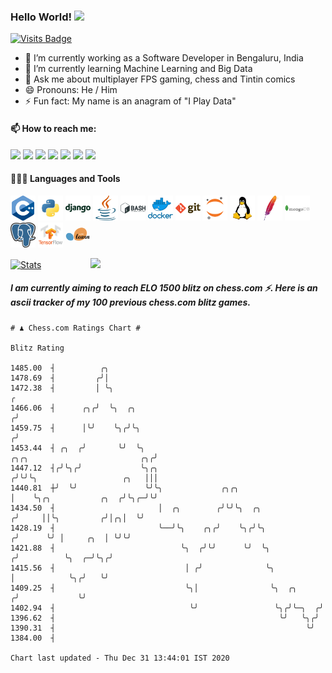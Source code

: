   ### Hello World!  <img src="https://github.com/sciencepal/sciencepal/blob/master/assets/Hi.gif" width="29px">
  [![Visits Badge](https://badges.pufler.dev/visits/sciencepal/sciencepal)](https://badges.pufler.dev/visits/sciencepal/sciencepal)
  
  - 🔭 I’m currently working as a Software Developer in Bengaluru, India
  - 🌱 I’m currently learning Machine Learning and Big Data
  - 💬 Ask me about multiplayer FPS gaming, chess and Tintin comics
  - 😄 Pronouns: He / Him
  - ⚡ Fun fact: My name is an anagram of "I Play Data"
  
  #### 📫 How to reach me:   
  [<img src="https://upload.wikimedia.org/wikipedia/commons/8/83/Steam_icon_logo.svg" width="3.5%"/>](https://steamcommunity.com/id/mongocds/)
  [<img src="https://github.com/sciencepal/sciencepal/blob/master/assets/discord-round.svg" width="3.5%"/>](https://discord.gg/MnUUbHe)
  [<img src="https://img.icons8.com/color/48/000000/twitter.png" width="3.5%"/>](https://twitter.com/sciencepal)
  [<img src="https://img.icons8.com/color/48/000000/linkedin.png" width="3.5%"/>](https://www.linkedin.com/in/adityapal1/)
  [<img src="https://img.icons8.com/fluent/48/000000/facebook-new.png" width="3.5%"/>](https://www.facebook.com/sciencepal/)
  [<img src="https://img.icons8.com/fluent/48/000000/instagram-new.png" width="3.5%"/>](https://www.instagram.com/aditya_sciencepal/)
  <a href="mailto:aditya.pal.science@gmail.com"> <img src="https://img.icons8.com/fluent/48/000000/gmail.png" width="3.5%"/> </a>
  
  #### 👨🏻‍💻 Languages and Tools <br />
  <code><img height="40" src="https://raw.githubusercontent.com/github/explore/80688e429a7d4ef2fca1e82350fe8e3517d3494d/topics/cpp/cpp.png"></code>
  <code><img height="40" src="https://raw.githubusercontent.com/github/explore/80688e429a7d4ef2fca1e82350fe8e3517d3494d/topics/python/python.png"></code>
  <code><img height="40" src="https://raw.githubusercontent.com/github/explore/80688e429a7d4ef2fca1e82350fe8e3517d3494d/topics/django/django.png"></code>
  <code><img height="40" src="https://raw.githubusercontent.com/github/explore/80688e429a7d4ef2fca1e82350fe8e3517d3494d/topics/java/java.png"></code>
  <code><img height="40" src="https://raw.githubusercontent.com/github/explore/80688e429a7d4ef2fca1e82350fe8e3517d3494d/topics/bash/bash.png"></code>
  <code><img height="40" src="https://raw.githubusercontent.com/github/explore/80688e429a7d4ef2fca1e82350fe8e3517d3494d/topics/docker/docker.png"></code>
  <code><img height="40" src="https://raw.githubusercontent.com/github/explore/80688e429a7d4ef2fca1e82350fe8e3517d3494d/topics/git/git.png"></code>
  <code><img height="40" src="https://raw.githubusercontent.com/github/explore/80688e429a7d4ef2fca1e82350fe8e3517d3494d/topics/jupyter-notebook/jupyter-notebook.png"></code>
  <code><img height="40" src="https://raw.githubusercontent.com/github/explore/80688e429a7d4ef2fca1e82350fe8e3517d3494d/topics/linux/linux.png"></code>
  <code><img height="40" src="https://raw.githubusercontent.com/github/explore/80688e429a7d4ef2fca1e82350fe8e3517d3494d/topics/maven/maven.png"></code>
  <code><img height="40" src="https://raw.githubusercontent.com/github/explore/80688e429a7d4ef2fca1e82350fe8e3517d3494d/topics/mongodb/mongodb.png"></code>
  <code><img height="40" src="https://raw.githubusercontent.com/github/explore/80688e429a7d4ef2fca1e82350fe8e3517d3494d/topics/postgresql/postgresql.png"></code>
  <code><img height="40" src="https://raw.githubusercontent.com/github/explore/80688e429a7d4ef2fca1e82350fe8e3517d3494d/topics/tensorflow/tensorflow.png"></code>
  <code><img height="40" src="https://raw.githubusercontent.com/github/explore/80688e429a7d4ef2fca1e82350fe8e3517d3494d/topics/scikit-learn/scikit-learn.png"></code>
  
  [![Stats](https://github-readme-stats.vercel.app/api?username=sciencepal&show_icons=true&theme=radical)](https://github-readme-stats.vercel.app/api?username=sciencepal&show_icons=true&theme=radical)&nbsp; &nbsp; &nbsp; &nbsp; &nbsp; &nbsp; &nbsp; &nbsp; &nbsp; &nbsp; <img src="https://github.com/sciencepal/sciencepal/blob/master/assets/saved.gif" width="195">
  
  ##### I am currently aiming to reach ELO 1500 blitz on chess.com ⚡. Here is an ascii tracker of my 100 previous chess.com blitz games.

  ```
  # ♟︎ Chess.com Ratings Chart #
  
  Blitz Rating

 1485.00  ┤          ╭╮
 1478.69  ┤         ╭╯│
 1472.38  ┤         │ ╰╮                                                                                     ╭
 1466.06  ┤      ╭╮╭╯  ╰╮  ╭╮                                                                               ╭╯
 1459.75  ┤      │╰╯    ╰╮╭╯╰╮                                                                             ╭╯
 1453.44  ┤ ╭╮  ╭╯       ╰╯  ╰╮                                            ╭╮╭╮                         ╭╮╭╯
 1447.12  ┤╭╯╰╮╭╯             ╰╮╭╮                                        ╭╯╰╯╰╮                   ╭╮   │││
 1440.81  ┼╯  ╰╯               ╰╯╰╮             ╭╮╭╮                      │    ╰╮╭╮           ╭╮  ╭╯╰╮╭─╯╰╯
 1434.50  ┤                       │  ╭╮        ╭╯╰╯╰╮  ╭╮                ╭╯     ││╰╮         ╭╯│╭╮│  ╰╯
 1428.19  ┤                       ╰──╯╰╮    ╭╮╭╯    ╰╮╭╯╰╮              ╭╯      ╰╯ │     ╭╮  │ ╰╯╰╯
 1421.88  ┤                            ╰╮  ╭╯╰╯      ╰╯  ╰╮            ╭╯          ╰╮  ╭─╯╰╮╭╯
 1415.56  ┤                             │ ╭╯              ╰╮           │            ╰╮╭╯   ╰╯
 1409.25  ┤                             ╰╮│                ╰╮  ╭╮     ╭╯             ╰╯
 1402.94  ┤                              ╰╯                 ╰╮╭╯╰─╮  ╭╯
 1396.62  ┤                                                  ╰╯   ╰╮╭╯
 1390.31  ┤                                                        ╰╯
 1384.00  ┤

Chart last updated - Thu Dec 31 13:44:01 IST 2020  
  ```
  
